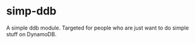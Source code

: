 # simp-ddb
A simple ddb module. Targeted for people who are just want to do simple stuff on DynamoDB.
